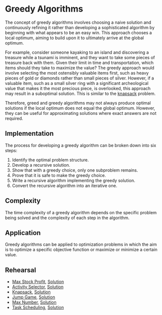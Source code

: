 # Greedy Algorithms

The concept of greedy algorithms involves choosing a naive solution and continuously refining it rather than developing a sophisticated algorithm by beginning with what appears to be an easy win. This approach chooses a local optimum, aiming to build upon it to ultimately arrive at the global optimum.

For example, consider someone kayaking to an island and discovering a treasure while a tsunami is imminent, and they want to take some pieces of treasure back with them. Given their limit in time and transportation, which items should they take to maximize the value? The greedy approach would involve selecting the most ostensibly valuable items first, such as heavy pieces of gold or diamonds rather than small pieces of silver. However, if a valuable item, such as a small silver ring with a significant archeological value that makes it the most precious piece, is overlooked, this approach may result in a suboptimal solution. This is similar to the [knapsack](./knapsack_test.go) problem.

Therefore, greed and greedy algorithms may not always produce optimal solutions if the local optimum does not equal the global optimum. However, they can be useful for approximating solutions where exact answers are not required.

## Implementation

The process for developing a greedy algorithm can be broken down into six steps:

1. Identify the optimal problem structure.
2. Develop a recursive solution.
3. Show that with a greedy choice, only one subproblem remains.
4. Prove that it is safe to make the greedy choice.
5. Write a recursive algorithm implementing the greedy solution.
6. Convert the recursive algorithm into an iterative one.

## Complexity

The time complexity of a greedy algorithm depends on the specific problem being solved and the complexity of each step in the algorithm.

## Application

Greedy algorithms can be applied to optimization problems in which the aim is to optimize a specific objective function or maximize or minimize a certain value.

## Rehearsal

* [Max Stock Profit](./max_stock_profit_test.go), [Solution](./max_stock_profit.go)
* [Activity Selector](./activity_selector_test.go), [Solution](./activity_selector.go)
* [Knapsack](./knapsack_test.go), [Solution](./knapsack.go)
* [Jump Game](./jump_game_test.go), [Solution](./jump_game.go)
* [Max Number](./max_number_test.go), [Solution](./max_number.go)
* [Task Scheduling](./task_scheduling_test.go), [Solution](./task_scheduling.go)
